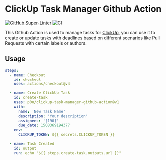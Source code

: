 # ClickUp Task Manager Github Action

[![GitHub Super-Linter](https://github.com/actions/javascript-action/actions/workflows/linter.yml/badge.svg)](https://github.com/super-linter/super-linter)
![CI](https://github.com/actions/javascript-action/actions/workflows/ci.yml/badge.svg)

This Github Action is used to manage tasks for [ClickUp](https://clickup.com/),
you can use it to create or update tasks with deadlines based on different
scenarios like Pull Requests with certain labels or authors.

## Usage

```yaml
steps:
  - name: Checkout
    id: checkout
    uses: actions/checkout@v4

  - name: Create ClickUp Task
    id: create-task
    uses: p0o/clickup-task-manager-github-action@v1
    with:
      name: 'New Task Name'
      description: 'Your description'
      assignees: '[190]'
      due_date: 1508369194377
    env:
      CLICKUP_TOKEN: ${{ secrets.CLICKUP_TOKEN }}

  - name: Task Created
    id: output
    run: echo "${{ steps.create-task.outputs.url }}"
```
